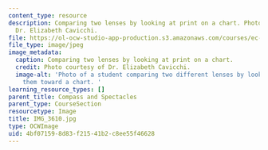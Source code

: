 ```yaml
---
content_type: resource
description: Comparing two lenses by looking at print on a chart. Photo courtesy of
  Dr. Elizabeth Cavicchi.
file: https://ol-ocw-studio-app-production.s3.amazonaws.com/courses/ec-050-recreate-experiments-from-history-inform-the-future-from-the-past-galileo-january-iap-2010/4bf071598d83f21541b2c8ee55f46628_IMG_3610.jpg
file_type: image/jpeg
image_metadata:
  caption: Comparing two lenses by looking at print on a chart.
  credit: Photo courtesy of Dr. Elizabeth Cavicchi.
  image-alt: 'Photo of a student comparing two different lenses by looking through
    them toward a chart. '
learning_resource_types: []
parent_title: Compass and Spectacles
parent_type: CourseSection
resourcetype: Image
title: IMG_3610.jpg
type: OCWImage
uid: 4bf07159-8d83-f215-41b2-c8ee55f46628
---
```

